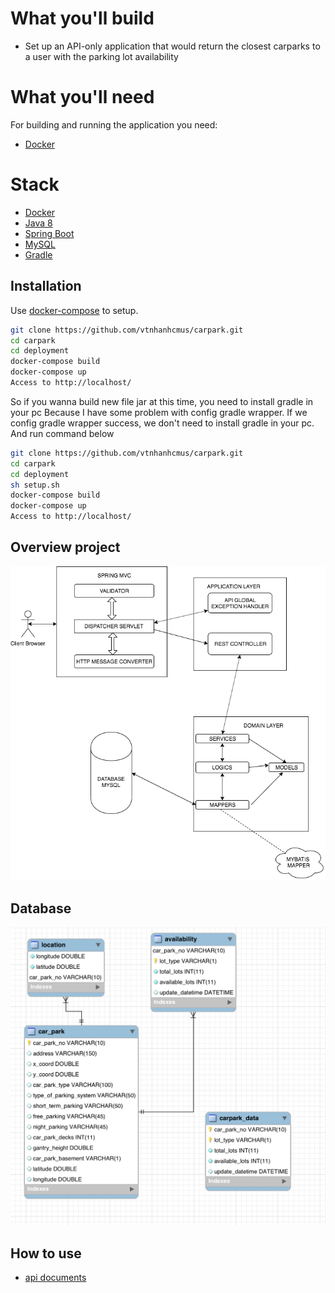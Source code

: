 # What you'll build
- Set up an API-only application that would return the closest carparks to a user with the parking lot availability

# What you'll need
For building and running the application you need:

- [Docker](https://docs.docker.com/docker-for-mac/install)

# Stack
- [Docker](https://docs.docker.com/docker-for-mac/install)
- [Java 8](https://www.oracle.com/technetwork/java/javase/downloads/jdk8-downloads-2133151.html)
- [Spring Boot](https://docs.spring.io/spring-boot/docs/current/reference/htmlsingle/)
- [MySQL](https://www.mysql.com/downloads/)
- [Gradle](https://gradle.org/install/)

## Installation

Use [docker-compose](https://docs.docker.com/compose/) to setup.

```bash
git clone https://github.com/vtnhanhcmus/carpark.git
cd carpark
cd deployment
docker-compose build
docker-compose up
Access to http://localhost/
```

So if you wanna build new file jar at this time, you need to install gradle in your pc</b>
Because I have some problem with config gradle wrapper. </b>
If we config gradle wrapper success, we don't need to install gradle in your pc.
And run command below

```bash
git clone https://github.com/vtnhanhcmus/carpark.git
cd carpark
cd deployment
sh setup.sh
docker-compose build
docker-compose up
Access to http://localhost/
```

## Overview project
![structure](images/structure.png)

## Database 
![structure](images/database.png)

## How to use 
* [api documents](carpark-api/APIDOCUMENT.md)